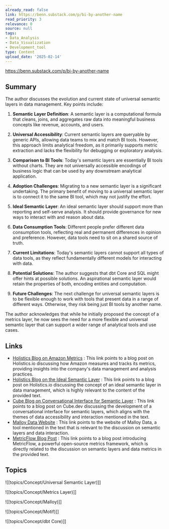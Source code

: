 ```yaml
---
already_read: false
link: https://benn.substack.com/p/bi-by-another-name
read_priority: 3
relevance: 0
source: null
tags:
- Data_Analysis
- Data_Visualization
- Development_tool
type: Content
upload_date: '2025-02-14'
---
```


https://benn.substack.com/p/bi-by-another-name
## Summary

The author discusses the evolution and current state of universal semantic layers in data management. Key points include:

1. **Semantic Layer Definition**: A semantic layer is a computational formula that cleans, joins, and aggregates raw data into meaningful business concepts like revenue, accounts, and users.

2. **Universal Accessibility**: Current semantic layers are queryable by generic APIs, allowing data teams to mix and match BI tools. However, this approach limits analytical freedom, as it primarily supports metric extraction and lacks the flexibility for debugging or exploratory analysis.

3. **Comparison to BI Tools**: Today's semantic layers are essentially BI tools without charts. They are not universally accessible encodings of business logic that can be used by any downstream analytical application.

4. **Adoption Challenges**: Migrating to a new semantic layer is a significant undertaking. The primary benefit of moving to a universal semantic layer is to connect it to the same BI tool, which may not justify the effort.

5. **Ideal Semantic Layer**: An ideal semantic layer should support more than reporting and self-serve analysis. It should provide governance for new ways to interact with and reason about data.

6. **Data Consumption Tools**: Different people prefer different data consumption tools, reflecting real and permanent differences in opinion and preference. However, data tools need to sit on a shared source of truth.

7. **Current Limitations**: Today's semantic layers cannot support all types of data tools, as they reflect fundamentally different models for interacting with data.

8. **Potential Solutions**: The author suggests that dbt Core and SQL might offer hints at possible solutions. An aspirational semantic layer would retain the properties of both, encoding entities and computation.

9. **Future Challenges**: The next challenge for universal semantic layers is to be flexible enough to work with tools that present data in a range of different ways. Otherwise, they risk being just BI tools by another name.

The author acknowledges that while he initially proposed the concept of a metrics layer, he now sees the need for a more flexible and universal semantic layer that can support a wider range of analytical tools and use cases.
## Links

- [Holistics Blog on Amazon Metrics](https://www.holistics.io/blog/how-amazon-measures/#:~:text=In%20the%20early%20days%20of%20Amazon%2C%20the%20metrics%20deck%20was%20printed%20on%20paper.%20Today%2C%20decks%20are%20either%20printed%20or%20virtual.) : This link points to a blog post on Holistics.io discussing how Amazon measures and tracks its metrics, providing insights into the company's data management and analysis practices.
- [Holistics Blog on the Ideal Semantic Layer](https://www.holistics.io/blog/the-ideal-semantic-layer/) : This link points to a blog post on Holistics.io discussing the concept of an ideal semantic layer in data management, which is highly relevant to the content of the provided text.
- [Cube Blog on Conversational Interface for Semantic Layer](https://cube.dev/blog/conversational-interface-for-semantic-layer) : This link points to a blog post on Cube.dev discussing the development of a conversational interface for semantic layers, which aligns with the themes of data accessibility and interaction mentioned in the text.
- [Malloy Data Website](https://www.malloydata.dev/) : This link points to the website of Malloy Data, a tool mentioned in the text that is relevant to the discussion on semantic layers and data interaction.
- [MetricFlow Blog Post](https://blog.transform.co/product-news/introducing-metricflow-your-powerful-open-source-metrics-framework/) : This link points to a blog post introducing MetricFlow, a powerful open-source metrics framework, which is directly related to the discussion on semantic layers and data metrics in the provided text.

## Topics

![[topics/Concept/Universal Semantic Layer)]]

![[topics/Concept/Metrics Layer)]]

![[topics/Concept/Malloy)]]

![[topics/Concept/Motif)]]

![[topics/Concept/dbt Core)]]